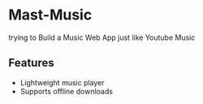 # Mast-Music
trying to Build a Music Web App just like Youtube Music

## Features
- Lightweight music player
- Supports offline downloads
